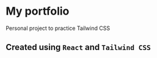 # My portfolio

Personal project to practice Tailwind CSS

## Created using `React` and `Tailwind CSS`